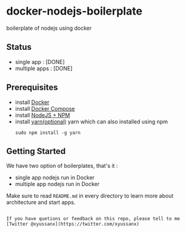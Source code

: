 # docker-nodejs-boilerplate
boilerplate of nodejs using docker

## Status
- single app : [DONE]
- multiple apps : [DONE]

## Prerequisites
- install [Docker](https://docs.docker.com/engine/installation/)
- install [Docker Compose](https://docs.docker.com/compose/install/)
- install [NodeJS + NPM](https://nodejs.org/en/download/)  
- install [yarn(optional)](https://yarnpkg.com/lang/en/docs/install/)
    yarn which can also installed using npm
    ```
    sudo npm install -g yarn
    ```

## Getting Started

We have two option of boilerplates, that's it :
- single app nodejs run in Docker
- multiple app nodejs run in Docker

Make sure to read `README.md` in every directory to learn more about architecture and start apps.
```

If you have quetions or feedback on this repo, please tell to me [Twitter @xyussanx](https://twitter.com/xyussanx)
